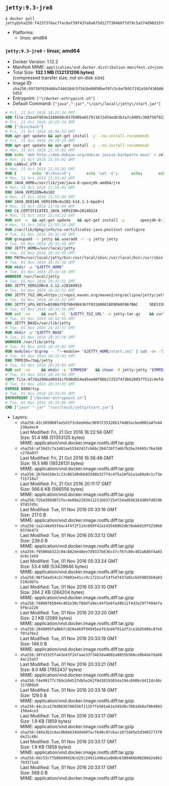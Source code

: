 ## `jetty:9.3-jre8`

```console
$ docker pull jetty@sha256:f423737dac7fac8af39f437e8a675d127730460f7d79c5a574d90d33fd7a1dc0
```

-	Platforms:
	-	linux; amd64

### `jetty:9.3-jre8` - linux; amd64

-	Docker Version: 1.12.2
-	Manifest MIME: `application/vnd.docker.distribution.manifest.v2+json`
-	Total Size: **132.1 MB (132131206 bytes)**  
	(compressed transfer size, not on-disk size)
-	Image ID: `sha256:69750f926460a744610dc5f541bd9050bef07c5c6e7691f192a5bf436b065d5d`
-	Entrypoint: `["\/docker-entrypoint.sh"]`
-	Default Command: `["java","-jar","\/usr\/local\/jetty\/start.jar"]`

```dockerfile
# Fri, 21 Oct 2016 16:22:34 GMT
ADD file:23aa4f893e3288698c017b90be657911b72d54edb3b3a7c4d05c308f50f9228f in / 
# Fri, 21 Oct 2016 16:22:34 GMT
CMD ["/bin/bash"]
# Fri, 21 Oct 2016 16:36:32 GMT
RUN apt-get update && apt-get install -y --no-install-recommends 		ca-certificates 		curl 		wget 	&& rm -rf /var/lib/apt/lists/*
# Fri, 21 Oct 2016 20:10:24 GMT
RUN apt-get update && apt-get install -y --no-install-recommends 		bzip2 		unzip 		xz-utils 	&& rm -rf /var/lib/apt/lists/*
# Mon, 31 Oct 2016 21:55:01 GMT
RUN echo 'deb http://deb.debian.org/debian jessie-backports main' > /etc/apt/sources.list.d/jessie-backports.list
# Mon, 31 Oct 2016 21:55:02 GMT
ENV LANG=C.UTF-8
# Mon, 31 Oct 2016 21:55:03 GMT
RUN { 		echo '#!/bin/sh'; 		echo 'set -e'; 		echo; 		echo 'dirname "$(dirname "$(readlink -f "$(which javac || which java)")")"'; 	} > /usr/local/bin/docker-java-home 	&& chmod +x /usr/local/bin/docker-java-home
# Mon, 31 Oct 2016 21:55:03 GMT
ENV JAVA_HOME=/usr/lib/jvm/java-8-openjdk-amd64/jre
# Mon, 31 Oct 2016 21:55:03 GMT
ENV JAVA_VERSION=8u102
# Mon, 31 Oct 2016 21:55:04 GMT
ENV JAVA_DEBIAN_VERSION=8u102-b14.1-1~bpo8+1
# Mon, 31 Oct 2016 21:55:04 GMT
ENV CA_CERTIFICATES_JAVA_VERSION=20140324
# Mon, 31 Oct 2016 21:55:22 GMT
RUN set -x 	&& apt-get update 	&& apt-get install -y 		openjdk-8-jre-headless="$JAVA_DEBIAN_VERSION" 		ca-certificates-java="$CA_CERTIFICATES_JAVA_VERSION" 	&& rm -rf /var/lib/apt/lists/* 	&& [ "$JAVA_HOME" = "$(docker-java-home)" ]
# Mon, 31 Oct 2016 21:55:24 GMT
RUN /var/lib/dpkg/info/ca-certificates-java.postinst configure
# Tue, 01 Nov 2016 20:32:48 GMT
RUN groupadd -r jetty && useradd -r -g jetty jetty
# Tue, 01 Nov 2016 20:32:49 GMT
ENV JETTY_HOME=/usr/local/jetty
# Tue, 01 Nov 2016 20:32:49 GMT
ENV PATH=/usr/local/jetty/bin:/usr/local/sbin:/usr/local/bin:/usr/sbin:/usr/bin:/sbin:/bin
# Tue, 01 Nov 2016 20:32:50 GMT
RUN mkdir -p "$JETTY_HOME"
# Tue, 01 Nov 2016 20:32:50 GMT
WORKDIR /usr/local/jetty
# Tue, 01 Nov 2016 20:32:51 GMT
ENV JETTY_VERSION=9.3.12.v20160915
# Tue, 01 Nov 2016 20:32:51 GMT
ENV JETTY_TGZ_URL=https://repo1.maven.org/maven2/org/eclipse/jetty/jetty-distribution/9.3.12.v20160915/jetty-distribution-9.3.12.v20160915.tar.gz
# Tue, 01 Nov 2016 20:32:52 GMT
ENV JETTY_GPG_KEYS=B59B67FD7904984367F931800818D9D68FB67BAC 	5DE533CB43DAF8BC3E372283E7AE839CD7C58886
# Tue, 01 Nov 2016 20:32:56 GMT
RUN set -xe 	&& curl -SL "$JETTY_TGZ_URL" -o jetty.tar.gz 	&& curl -SL "$JETTY_TGZ_URL.asc" -o jetty.tar.gz.asc 	&& export GNUPGHOME="$(mktemp -d)" 	&& for key in $JETTY_GPG_KEYS; do 		gpg --keyserver ha.pool.sks-keyservers.net --recv-keys "$key"; done 	&& gpg --batch --verify jetty.tar.gz.asc jetty.tar.gz 	&& rm -r "$GNUPGHOME" 	&& tar -xvf jetty.tar.gz --strip-components=1 	&& sed -i '/jetty-logging/d' etc/jetty.conf 	&& rm -fr demo-base javadoc 	&& rm jetty.tar.gz*
# Tue, 01 Nov 2016 20:32:56 GMT
ENV JETTY_BASE=/var/lib/jetty
# Tue, 01 Nov 2016 20:32:57 GMT
RUN mkdir -p "$JETTY_BASE"
# Tue, 01 Nov 2016 20:32:58 GMT
WORKDIR /var/lib/jetty
# Tue, 01 Nov 2016 20:33:03 GMT
RUN modules="$(grep -- ^--module= "$JETTY_HOME/start.ini" | cut -d= -f2 | paste -d, -s)" 	&& set -xe 	&& java -jar "$JETTY_HOME/start.jar" --add-to-startd="$modules,setuid"
# Tue, 01 Nov 2016 20:33:03 GMT
ENV TMPDIR=/tmp/jetty
# Tue, 01 Nov 2016 20:33:04 GMT
RUN set -xe 	&& mkdir -p "$TMPDIR" 	&& chown -R jetty:jetty "$TMPDIR" "$JETTY_BASE"
# Tue, 01 Nov 2016 20:33:04 GMT
COPY file:4f7da2906a90932cfb90db54a45ee08f86b17253747db62085f7512c9efd46ad in / 
# Tue, 01 Nov 2016 20:33:05 GMT
EXPOSE 8080/tcp
# Tue, 01 Nov 2016 20:33:05 GMT
ENTRYPOINT ["/docker-entrypoint.sh"]
# Tue, 01 Nov 2016 20:33:06 GMT
CMD ["java" "-jar" "/usr/local/jetty/start.jar"]
```

-	Layers:
	-	`sha256:43c265008fae5d1f3cbee0dac9697235320b174d85acbed002a4fe44236adec0`  
		Last Modified: Fri, 21 Oct 2016 16:22:58 GMT  
		Size: 51.4 MB (51353125 bytes)  
		MIME: application/vnd.docker.image.rootfs.diff.tar.gzip
	-	`sha256:af36d2c7a1481ae5554241fcb6bc20472bf7a6b7b2be24465c76e168c278a03f`  
		Last Modified: Fri, 21 Oct 2016 16:36:48 GMT  
		Size: 18.5 MB (18528131 bytes)  
		MIME: application/vnd.docker.image.rootfs.diff.tar.gzip
	-	`sha256:2b7b4d10e1c13c063d94bb83588b327f4c4f5a10fb1a1a89a9c1c73ef15710a7`  
		Last Modified: Fri, 21 Oct 2016 20:11:17 GMT  
		Size: 566.6 KB (566556 bytes)  
		MIME: application/vnd.docker.image.rootfs.diff.tar.gzip
	-	`sha256:f264389d8f2fec4e89e2293411211bb57154f24ad836163d897d019b97d5fd5c`  
		Last Modified: Tue, 01 Nov 2016 05:33:16 GMT  
		Size: 217.0 B  
		MIME: application/vnd.docker.image.rootfs.diff.tar.gzip
	-	`sha256:1a2c46e93f4ac4f4f2f114c689f42a1435409b2db78ab6d19f525866037de473`  
		Last Modified: Tue, 01 Nov 2016 05:33:12 GMT  
		Size: 239.0 B  
		MIME: application/vnd.docker.image.rootfs.diff.tar.gzip
	-	`sha256:f9506bb322c04c882de48ee789337b636c47cf67c89c402a686f4a03dc6c1eb9`  
		Last Modified: Tue, 01 Nov 2016 05:33:24 GMT  
		Size: 53.4 MB (53439646 bytes)  
		MIME: application/vnd.docker.image.rootfs.diff.tar.gzip
	-	`sha256:96f5dad14c2c78802e41cc9c1722caf14f5d7437a81c6d59855b9a835102d67a`  
		Last Modified: Tue, 01 Nov 2016 05:33:10 GMT  
		Size: 284.2 KB (284204 bytes)  
		MIME: application/vnd.docker.image.rootfs.diff.tar.gzip
	-	`sha256:74868f65944c401e30cf8ddfa9ec44f5e6fad4b11f4d2e29f7494efa9f6ca226`  
		Last Modified: Tue, 01 Nov 2016 20:33:20 GMT  
		Size: 2.1 KB (2089 bytes)  
		MIME: application/vnd.docker.image.rootfs.diff.tar.gzip
	-	`sha256:2849805fa86bfc020e469f94945eaf63ed4f91a2f2ce16d548bc87e6f0fa76e2`  
		Last Modified: Tue, 01 Nov 2016 20:33:19 GMT  
		Size: 148.0 B  
		MIME: application/vnd.docker.image.rootfs.diff.tar.gzip
	-	`sha256:38fd3325fa43e43f1bfaae33f34b3da4802a8855b568ce9b4de7dab84ac15a5f`  
		Last Modified: Tue, 01 Nov 2016 20:33:21 GMT  
		Size: 8.0 MB (7952437 bytes)  
		MIME: application/vnd.docker.image.rootfs.diff.tar.gzip
	-	`sha256:f4e99177c769cb94537db5e262f0430193654a194c6909c6412dc40c317d09a9`  
		Last Modified: Tue, 01 Nov 2016 20:33:18 GMT  
		Size: 129.0 B  
		MIME: application/vnd.docker.image.rootfs.diff.tar.gzip
	-	`sha256:44c2ca176d8836706556f1135ffe501e61e345d9c70b14b0af064993150a4ce3`  
		Last Modified: Tue, 01 Nov 2016 20:33:17 GMT  
		Size: 1.9 KB (1859 bytes)  
		MIME: application/vnd.docker.image.rootfs.diff.tar.gzip
	-	`sha256:340a3b2c0ac0b8e634dde607acf640c87c6ac1073d45e5d3485773f0de21c48c`  
		Last Modified: Tue, 01 Nov 2016 20:33:17 GMT  
		Size: 1.9 KB (1858 bytes)  
		MIME: application/vnd.docker.image.rootfs.diff.tar.gzip
	-	`sha256:0dc53cf7b89d49d10cd25c24911496a1a0d8c6380466b9028bb2e861793571ad`  
		Last Modified: Tue, 01 Nov 2016 20:33:17 GMT  
		Size: 568.0 B  
		MIME: application/vnd.docker.image.rootfs.diff.tar.gzip
